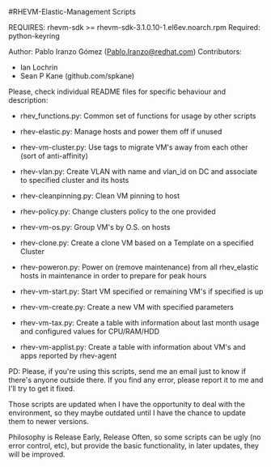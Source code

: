 #RHEVM-Elastic-Management Scripts

REQUIRES: rhevm-sdk >= rhevm-sdk-3.1.0.10-1.el6ev.noarch.rpm
Required: python-keyring
 
Author: Pablo Iranzo Gómez (Pablo.Iranzo@redhat.com)
Contributors: 
- Ian Lochrin 
- Sean P Kane (github.com/spkane)

Please, check individual README files for specific behaviour and description:

- rhev_functions.py:         Common set of functions for usage by other scripts

- rhev-elastic.py:           Manage hosts and power them off if unused

- rhev-vm-cluster.py:        Use tags to migrate VM's away from each other (sort of anti-affinity)

- rhev-vlan.py:              Create VLAN with name and vlan_id on DC and associate to specified cluster and its hosts

- rhev-cleanpinning.py:      Clean VM pinning to host

- rhev-policy.py:            Change clusters policy to the one provided

- rhev-vm-os.py:             Group VM's by O.S. on hosts

- rhev-clone.py:             Create a clone VM based on a Template on a specified Cluster

- rhev-poweron.py:           Power on (remove maintenance) from all rhev_elastic hosts in maintenance in order to prepare for peak hours

- rhev-vm-start.py:          Start VM specified or remaining VM's if specified is up

- rhev-vm-create.py:         Create a new VM with specified parameters

- rhev-vm-tax.py:            Create a table with information about last month usage and configured values for CPU/RAM/HDD

- rhev-vm-applist.py:        Create a table with information about VM's and apps reported by rhev-agent

PD: Please, if you're using this scripts, send me an email just to know if
there's anyone outside there. If you find any error, please report it to me
and I'll try to get it fixed.

Those scripts are updated when I have the opportunity to deal with the
environment, so they maybe outdated until I have the chance to update them
to newer versions.

Philosophy is Release Early, Release Often, so some scripts can be ugly (no
error control, etc), but provide the basic functionality, in later updates,
they will be improved.
